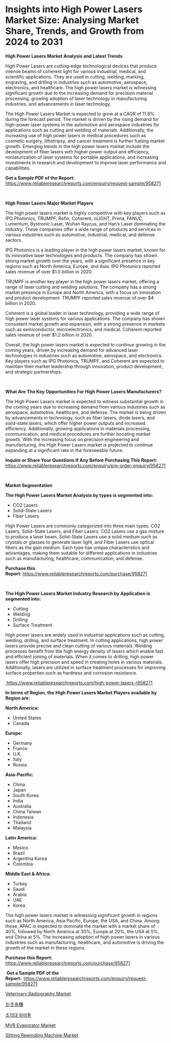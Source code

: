 <p><h1>Insights into High Power Lasers Market Size: Analysing Market Share, Trends, and Growth from 2024 to 2031</h1></p><p><strong>High Power Lasers Market Analysis and Latest Trends</strong></p>
<p><p>High Power Lasers are cutting-edge technological devices that produce intense beams of coherent light for various industrial, medical, and scientific applications. They are used in cutting, welding, marking, engraving, and drilling in industries such as automotive, aerospace, electronics, and healthcare. The high power lasers market is witnessing significant growth due to the increasing demand for precision material processing, growing adoption of laser technology in manufacturing industries, and advancements in laser technology.</p><p>The High Power Lasers Market is expected to grow at a CAGR of 11.8% during the forecast period. The market is driven by the rising demand for high-power laser systems in the automotive and aerospace industries for applications such as cutting and welding of materials. Additionally, the increasing use of high power lasers in medical procedures such as cosmetic surgery, lithotripsy, and cancer treatment is further fueling market growth. Emerging trends in the high power lasers market include the development of fiber lasers with higher power output and efficiency, miniaturization of laser systems for portable applications, and increasing investments in research and development to improve laser performance and capabilities.</p></p>
<p><strong>Get a Sample PDF of the Report:&nbsp;</strong> <a href="https://www.reliableresearchreports.com/enquiry/request-sample/958271">https://www.reliableresearchreports.com/enquiry/request-sample/958271</a></p>
<p>&nbsp;</p>
<p><strong>High Power Lasers Major Market Players</strong></p>
<p><p>The high power lasers market is highly competitive with key players such as IPG Photonics, TRUMPF, Rofin, Coherent, nLIGHT, Prima, FANUC, Lumentum, Bystronic Laser, Wuhan Raycus, and Han’s Laser dominating the industry. These companies offer a wide range of products and services in various industries such as automotive, industrial, medical, and defense sectors.</p><p>IPG Photonics is a leading player in the high power lasers market, known for its innovative laser technologies and products. The company has shown strong market growth over the years, with a significant presence in key regions such as North America, Europe, and Asia. IPG Photonics reported sales revenue of over $1.5 billion in 2020.</p><p>TRUMPF is another key player in the high power lasers market, offering a range of laser cutting and welding solutions. The company has a strong market presence in Europe and North America, with a focus on innovation and product development. TRUMPF reported sales revenue of over $4 billion in 2020.</p><p>Coherent is a global leader in laser technology, providing a wide range of high power laser systems for various applications. The company has shown consistent market growth and expansion, with a strong presence in markets such as semiconductor, microelectronics, and medical. Coherent reported sales revenue of over $1.2 billion in 2020.</p><p>Overall, the high power lasers market is expected to continue growing in the coming years, driven by increasing demand for advanced laser technologies in industries such as automotive, aerospace, and electronics. Key players such as IPG Photonics, TRUMPF, and Coherent are expected to maintain their market leadership through innovation, product development, and strategic partnerships.</p></p>
<p>&nbsp;</p>
<p><strong>What Are The Key Opportunities For High Power Lasers Manufacturers?</strong></p>
<p><p>The High Power Lasers market is expected to witness substantial growth in the coming years due to increasing demand from various industries such as aerospace, automotive, healthcare, and defense. The market is being driven by advancements in technology, such as fiber lasers, diode lasers, and solid-state lasers, which offer higher power outputs and increased efficiency. Additionally, growing applications in materials processing, communication, and medical procedures are further boosting market growth. With the increasing focus on precision engineering and manufacturing, the High Power Lasers market is projected to continue expanding at a significant rate in the foreseeable future.</p></p>
<p><strong>Inquire or Share Your Questions If Any Before Purchasing This Report:</strong> <a href="https://www.reliableresearchreports.com/enquiry/pre-order-enquiry/958271">https://www.reliableresearchreports.com/enquiry/pre-order-enquiry/958271</a></p>
<p>&nbsp;</p>
<p><strong>Market Segmentation</strong></p>
<p><strong>The High Power Lasers Market Analysis by types is segmented into:</strong></p>
<p><ul><li>CO2 Lasers</li><li>Solid-State Lasers</li><li>Fiber Lasers</li></ul></p>
<p><p>High Power Lasers are commonly categorized into three main types: CO2 Lasers, Solid-State Lasers, and Fiber Lasers. CO2 Lasers use a gas mixture to produce a laser beam, Solid-State Lasers use a solid medium such as crystals or glasses to generate laser light, and Fiber Lasers use optical fibers as the gain medium. Each type has unique characteristics and advantages, making them suitable for different applications in industries such as manufacturing, healthcare, communication, and defense.</p></p>
<p><strong>Purchase this Report:&nbsp;</strong><a href="https://www.reliableresearchreports.com/purchase/958271">https://www.reliableresearchreports.com/purchase/958271</a></p>
<p>&nbsp;</p>
<p><strong>The High Power Lasers Market Industry Research by Application is segmented into:</strong></p>
<p><ul><li>Cutting</li><li>Welding</li><li>Drilling</li><li>Surface Treatment</li></ul></p>
<p><p>High power lasers are widely used in industrial applications such as cutting, welding, drilling, and surface treatment. In cutting applications, high power lasers provide precise and clean cutting of various materials. Welding processes benefit from the high energy density of lasers which enable fast and efficient joining of materials. When it comes to drilling, high power lasers offer high precision and speed in creating holes in various materials. Additionally, lasers are utilized in surface treatment processes for improving surface properties such as hardness and corrosion resistance.</p></p>
<p><a href="https://www.reliableresearchreports.com/high-power-lasers-r958271">&nbsp;https://www.reliableresearchreports.com/high-power-lasers-r958271</a></p>
<p><strong>In terms of Region, the High Power Lasers Market Players available by Region are:</strong></p>
<p>
    <p> <strong> North America: </strong>
        <ul>
            <li>United States</li>
            <li>Canada</li>
        </ul>
        </p> 
    <p> <strong> Europe: </strong>
        <ul>
            <li>Germany</li>
            <li>France</li>
            <li>U.K.</li>
            <li>Italy</li>
            <li>Russia</li>
        </ul>
        </p> 
    <p> <strong> Asia-Pacific: </strong>
        <ul>
            <li>China</li>
            <li>Japan</li>
            <li>South Korea</li>
            <li>India</li>
            <li>Australia</li>
            <li>China Taiwan</li>
            <li>Indonesia</li>
            <li>Thailand</li>
            <li>Malaysia</li>
        </ul>
        </p> 
    <p> <strong> Latin America: </strong>
        <ul>
            <li>Mexico</li>
            <li>Brazil</li>
            <li>Argentina Korea</li>
            <li>Colombia</li>
        </ul>
        </p> 
    <p> <strong> Middle East & Africa: </strong>
        <ul>
            <li>Turkey</li>
            <li>Saudi</li>
            <li>Arabia</li>
            <li>UAE</li>
            <li>Korea</li>
        </ul>
    </p>
    </p>
<p><p>The high power lasers market is witnessing significant growth in regions such as North America, Asia Pacific, Europe, the USA, and China. Among these, APAC is expected to dominate the market with a market share of 40%, followed by North America at 30%, Europe at 20%, the USA at 5%, and China at 5%. The increasing adoption of high power lasers in various industries such as manufacturing, healthcare, and automotive is driving the growth of the market in these regions.</p></p>
<p><strong>Purchase this Report: </strong><a href="https://www.reliableresearchreports.com/purchase/958271">https://www.reliableresearchreports.com/purchase/958271</a></p>
<p>&nbsp;<strong>Get a Sample PDF of the Report:&nbsp;&nbsp;</strong><a href="https://www.reliableresearchreports.com/enquiry/request-sample/958271">https://www.reliableresearchreports.com/enquiry/request-sample/958271</a></p>
<p><strong></strong></p>
<p><p><a href="https://issuu.com/reportprime-2/docs/veterinary-radiography-market-size-2030.pptx">Veterinary Radiography Market</a></p><p><a href="https://github.com/avbqbctihcbe2/Market-Research-Report-List-1/blob/main/699467732380.md">かき氷機</a></p><p><a href="https://github.com/hzumrdvas204296/Market-Research-Report-List-1/blob/main/981987529526.md">조리대 퇴비통</a></p><p><a href="https://github.com/tamvrosiya/Market-Research-Report-List-3/blob/main/mvr-evaporator-market.md">MVR Evaporator Market</a></p><p><a href="https://github.com/pizolina/Market-Research-Report-List-4/blob/main/slitting-rewinding-machine-market.md">Slitting Rewinding Machine Market</a></p></p>